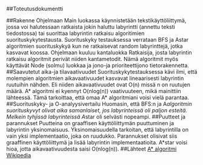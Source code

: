##Toteutusdokumentti

##Rakenne
Ohjelmaan Main luokassa käynnistetään tekstikäyttöliittymä, jossa voi halutessaan ratkaista jokin haluttu labyrintti (annettu teksti tiedostossa) tai suorittaa labyrintin ratkaisu algoritimien suorituskykytestausta. Suorituskyky testauksessa verrataan BFS ja Astar algoritmien suorituskykyä kun ne ratkaisevat random labyrinttejä, jotka kasvavat koossa. Ohjelmaan kuuluu kantaluokka Ratkaisija, josta labyrintin ratkaisu algoritmit perivät niiden kantametodit. Nämä algoritmit myös käyttävät Node (solmu) luokkaa ja jono-ja prioriteettijono tietorakennetta.
##Saavutetut aika-ja tilavaativuudet
Suorituskykytestauksessa kävi ilmi, että molempien algoritmien aikavaativuudet kasvavat lineaarisesti labyrintin ruutuihin nähden. Eli niiden aikavaativuudet ovat O(n) missä n on ruutujen määrä. A* algoritmi ei kyennyt O(nlog(n)) vaativuuteen, mikä mainittiin lähteessä. Tämä tarkoittaa, että omaa A* algoritmiani voisi vielä parantaa.
##Suorituskyky- ja O-analyysivertailu
Huomasin, että BFS:n ja A*algoritmin suorituskyvyt olivat aika samanlaiset, jos labyrinteissä oli paljon esteitä. Melkein tyhjissä labyrinteissä A*star oli selvästi nopeampi.
##Puutteet ja parannukset
Puutteina on graaffisen käyttöliittymän puuttuminen ja labyrintin yksinomaisuus. Yksinomaisuudella tarkoitan, että labyrintilla on vain yksi implementaatio, joka on ruudukko. Parannukset olisivat siis graaffinen käyttöliittymä ja lisää labyrintin implementaatioita. A*star voisi hioa, jotta aikavaativuudesta saisi O(nlog(n)).
##Lähteet
[A* algoritmi Wikipedia](https://en.wikipedia.org/wiki/A*_search_algorithm)

